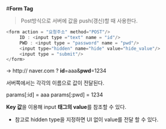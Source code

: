 #**Form Tag**
> Post방식으로 서버에 값을 push(갱신)할 때 사용한다.

```javascript
<form action = "요청주소" method="POST"/>
     ID : <input type ="text" name = "id"/>
     PWD : <input type = "password" name = "pwd"/>
     <input type="hidden" name="hide" value="hide_value"/>
     <input type = "submit"/>
</form>
```

-> http:// naver.com ? <b>id</b>=aaa&<b>pwd</b>=1234

서버쪽에서는 각각의 이름으로 값이 전달된다.

params[:id] = aaa
params[:pwd] = 1234

<b>Key 값</b>을 이용해 input <b>태그의 value</b>를 참조할 수 있다.

* 참고로 hidden type을 지정하면 UI 없이 value를 전달 할 수 있다.
